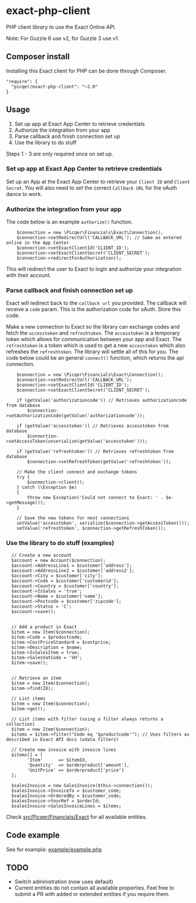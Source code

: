 # exact-php-client

PHP client library to use the Exact Online API.

Note: For Guzzle 6 use v2, for Guzzle 3 use v1.

## Composer install
Installing this Exact client for PHP can be done through Composer.

    "require": {
      "picqer/exact-php-client": "~2.0"
    }
    
## Usage

1. Set up app at Exact App Center to retrieve credentials
2. Authorize the integration from your app
3. Parse callback and finish connection set up
4. Use the library to do stuff

Steps 1 - 3 are only required once on set up.

### Set up app at Exact App Center to retrieve credentials

Set up an App at the Exact App Center to retrieve your `Client ID` and `Client Secret`.
You will also need to set the correct `Callback URL` for the oAuth dance to work.

### Authorize the integration from your app

The code below is an example `authorize()` function.

        $connection = new \Picqer\Financials\Exact\Connection();
        $connection->setRedirectUrl('CALLBACK_URL'); // Same as entered online in the App Center
        $connection->setExactClientId('CLIENT_ID');
        $connection->setExactClientSecret('CLIENT_SECRET');
        $connection->redirectForAuthorization();

This will redirect the user to Exact to login and authorize your integration with their account.

### Parse callback and finish connection set up
Exact will redirect back to the `callback url` you provided. The callback will receive a `code` param. 
This is the authorization code for oAuth. Store this code.

Make a new connection to Exact so the library can exchange codes and fetch the `accesstoken` and `refreshtoken`.
The `accesstoken` is a temporary token which allows for communication between your app and Exact.
The `refreshtoken` is a token which is used to get a new `accesstoken` which also refreshes the `refreshtoken`. 
The library will settle all of this for you. The code below could be an general `connect()` function, which returns
the api connection.

        $connection = new \Picqer\Financials\Exact\Connection();
        $connection->setRedirectUrl('CALLBACK_URL');
        $connection->setExactClientId('CLIENT_ID');
        $connection->setExactClientSecret('CLIENT_SECRET');

        if (getValue('authorizationcode')) // Retrieves authorizationcode from database
            $connection->setAuthorizationCode(getValue('authorizationcode'));

        if (getValue('accesstoken')) // Retrieves accesstoken from database
            $connection->setAccessToken(unserialize(getValue('accesstoken')));

        if (getValue('refreshtoken')) // Retrieves refreshtoken from database
            $connection->setRefreshToken(getValue('refreshtoken'));

        // Make the client connect and exchange tokens
        try {
            $connection->client();
        } catch (\Exception $e)
        {
            throw new Exception('Could not connect to Exact: ' . $e->getMessage());
        }

        // Save the new tokens for next connections
        setValue('accesstoken', serialize($connection->getAccessToken()));
        setValue('refreshtoken', $connection->getRefreshToken());

### Use the library to do stuff (examples)

      // Create a new account
      $account = new Account($connection);
      $account->AddressLine1 = $customer['address'];
      $account->AddressLine2 = $customer['address2'];
      $account->City = $customer['city'];
      $account->Code = $customer['customerid'];
      $account->Country = $customer['country'];
      $account->IsSales = 'true';
      $account->Name = $customer['name'];
      $account->Postcode = $customer['zipcode'];
      $account->Status = 'C';
      $account->save();


      // Add a product in Exact
      $item = new Item($connection);
      $item->Code = $productcode;
      $item->CostPriceStandard = $costprice;
      $item->Description = $name;
      $item->IsSalesItem = true;
      $item->SalesVatCode = 'VH';
      $item->save();


      // Retrieve an item
      $item = new Item($connection);
      $item->find(ID);
    
      // List items
      $item = new Item($connection);
      $item->get();
    
      // List items with filter (using a filter always returns a collection)
      $item = new Item($connection);
      $items = $item->filter("Code eq '$productcode'"); // Uses filters as described in Exact API docs (odata filters)
      
      // Create new invoice with invoice lines
      $items[] = [
            'Item'      => $itemId,
            'Quantity'  => $orderproduct['amount'],
            'UnitPrice' => $orderproduct['price']
      ];
      
      $salesInvoice = new SalesInvoice($this->connection());
      $salesInvoice->InvoiceTo = $customer_code;
      $salesInvoice->OrderedBy = $customer_code;
      $salesInvoice->YourRef = $orderId;
      $salesInvoice->SalesInvoiceLines = $items;


      
Check [src/Picqer/Financials/Exact](src/Picqer/Financials/Exact) for all available entities.

## Code example
See for example: [example/example.php](example/example.php)

## TODO
- Switch administration (now uses default)
- Current entities do not contain all available properties. Feel free to submit a PR with added or extended entities if you require them.


